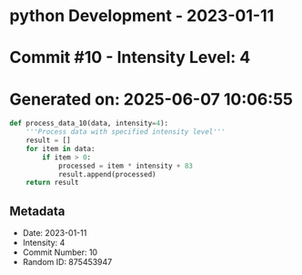 ﻿# python Development - 2023-01-11
# Commit #10 - Intensity Level: 4
# Generated on: 2025-06-07 10:06:55
```python
def process_data_10(data, intensity=4):
    '''Process data with specified intensity level'''
    result = []
    for item in data:
        if item > 0:
            processed = item * intensity + 83
            result.append(processed)
    return result
```
## Metadata
- Date: 2023-01-11
- Intensity: 4
- Commit Number: 10
- Random ID: 875453947
